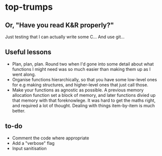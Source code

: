 # top-trumps
## Or, "Have you read K&R properly?"
Just testing that I can actually write some C...
And use git...

## Useful lessons
- Plan, plan, plan. Round two when I'd gone into some detail about what functions I might need was so much easier than making them up as I went along. 
- Organise functions hierarchically, so that you have some low-level ones for e.g making structures, and higher-level ones that just call those.
- Make your functions as agnostic as possible. A previous memory allocation function set a block of memory, and later functions divied up that memory with that foreknowlege. It was hard to get the maths right, and required a lot of thought. Dealing with things item-by-item is much better.

## to-do
- Comment the code where appropriate
- Add a "verbose" flag
- Input sanitisation